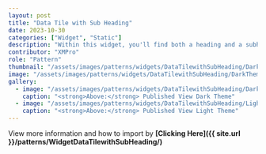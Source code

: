 ```yaml
---
layout: post
title: "Data Tile with Sub Heading"
date: 2023-10-30
categories: ["Widget", "Static"]
description: "Within this widget, you'll find both a heading and a subheading, complemented by a linear gauge and a value field."
contributor: "XMPro"
role: "Pattern"
thumbnail: "/assets/images/patterns/widgets/DataTilewithSubHeading/DarkTheme/DataTilewithSubHeadingPublishedMode.png"
image: "/assets/images/patterns/widgets/DataTilewithSubHeading/DarkTheme/DataTilewithSubHeadingPublishedMode.png"
gallery:
  - image: "/assets/images/patterns/widgets/DataTilewithSubHeading/DarkTheme/DataTilewithSubHeadingPublishedMode.png"
    caption: "<strong>Above:</strong> Published View Dark Theme"
  - image: "/assets/images/patterns/widgets/DataTilewithSubHeading/LightTheme/DataTilewithSubHeadingPublishedMode.png"
    caption: "<strong>Above:</strong> Published View Light Theme"
---
```


View more information and how to import by <strong>[Clicking Here]({{ site.url }}/patterns/WidgetDataTilewithSubHeading/)</strong>